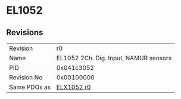 # EL1052

## Revisions
<table>
<tr>
<td>Revision</td>
<td>r0</td>
</tr>
<tr>
<td>Name</td>
<td>EL1052 2Ch. Dig. Input, NAMUR sensors</td>
</tr>
<tr>
<td>PID</td>
<td>0x041c3052</td>
</tr>
<tr>
<td>Revision No</td>
<td>0x00100000</td>
</tr>
<tr>
<td>Same PDOs as</td>
<td><a href="ELX1052.md">ELX1052 r0</a></td>
</tr>
</table>
